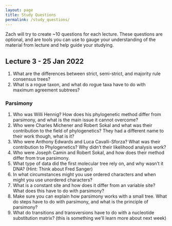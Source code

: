 ```yaml
---
layout: page
title: Study Questions
permalink: /study_questions/
---
```

Zach will try to create ~10 questions for each lecture. These questions are optional, and are tools you can use to gauge your understanding of the material from lecture and help guide your studying. 

## Lecture 3 - 25 Jan 2022
1.	What are the differences between strict, semi-strict, and majority rule consensus trees? 
2.	 What is a rogue taxon, and what do rogue taxa have to do with maximum agreement subtrees?
### Parsimony
1.	Who was Willi Hennig? How does his phylogenetic method differ from parsimony, and what is the main issue it cannot overcome?
2.	Who were Charles Michener and Robert Sokal and what was their contribution to the field of phylogenetics? They had a different name to their work though, what is it?
3.	Who were Anthony Edwards and Luca Cavalli-Sforza? What was their contribution to Phylogenetics? Why didn’t their likelihood analysis work?
4.	Who were Joseph Camin and Robert Sokal, and how does their method differ from true parsimony. 
5.	What type of data did the first molecular tree rely on, and why wasn’t it DNA? (Hint: Think about Fred Sanger)
6.	In what circumstances might you use ordered characters and when might you use unordered characters? 
7.	What is a constant site and how does it differ from an variable site? What does this have to do with parsimony?
8.	Make sure you can explain how parsimony works with a small tree. What do steps have to do with parsimony, and what is the principle of parsimony?
10.	What do transitions and transversions have to do with a nucleotide substitution matrix? (this is something we'll learn more about next week) 
